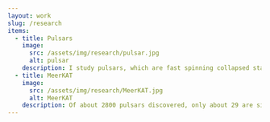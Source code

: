 ```yaml
---
layout: work
slug: /research
items:
  - title: Pulsars
    image:
      src: /assets/img/research/pulsar.jpg
      alt: pulsar
    description: I study pulsars, which are fast spinning collapsed stars. Their lighthouse-like radio beams are observed as pulses from the Earth. They are amongst the most extreme objects of the Universe - they are some of the fastest spinning stars (usually, they undergo one complete revolution in less than a few seconds); they are the smallest and densest stars, with approximately the mass of our Sun contained in a radius of a few tens of kilometres; and they have the strongest stellar magnetic fields. Image: 123RF
  - title: MeerKAT
    image:
      src: /assets/img/research/MeerKAT.jpg
      alt: MeerKAT
    description: Of about 2800 pulsars discovered, only about 29 are situated outside our galaxy, the Milky Way. The aim of my thesis at the University of Manchester is to discover more extragalactic pulsars using a new radio observatory, MeerKAT. It is a precursor of the mid-frequency component of the Square Kilometer Array (SKA), an international project to build the largest radio interferometer ever designed. MeerKAT is located in South Africa, in the radio-protected Karoo desert. With its 64 14-metre dishes, it will be the most sensitive radio interferometer in its wavelength range. Image: South African Radio Astronomy Observatory
---
```

